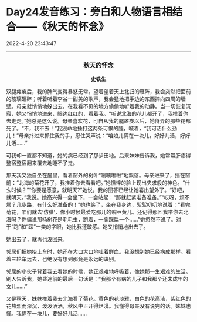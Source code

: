 # Day24发音练习：旁白和人物语言相结合——《秋天的怀念》

2022-4-20 23:43:47

---



<h3 align="center">秋天的怀念</h3>

<p align="center"><b>史铁生</b></p>

双腿瘫痪后，我的脾气变得暴怒无常。望着望着天上北归的雁阵，我会突然把面前的玻璃砸碎；听着听着李谷一甜美的歌声，我会猛地把手边的东西摔向四周的墙壁。母亲就悄悄地躲出去，在我看不见的地方偷偷地听着我的动静。当一切恢复沉寂，她又悄悄地进来，眼边红红的，看着我。“听说北海的花儿都开了，我推着你去走走。”她总是这么说。母亲喜欢花，可自从我的腿瘫痪以后，她侍弄的那些花都死了。“不，我不去！”我狠命地捶打这两条可恨的腿，喊着，“我可活什么劲儿！”母亲扑过来抓住我的手，忍住哭声说：“咱娘儿俩在一块儿，好好儿活，好好儿活……”

可我却一直都不知道，她的病已经到了那步田地。后来妹妹告诉我，她常常肝疼得整宿整宿翻来覆去地睡不了觉。

那天我又独自坐在屋里，看着窗外的树叶“唰唰啦啦”地飘落。母亲进来了，挡在窗前：“北海的菊花开了，我推着你去看看吧。”她憔悴的脸上现出央求般的神色。“什么时候？”“你要是愿意，就明天?”她说。我的回答已经让她喜出望外了。“好吧，就明天。”我说。她高兴得一会坐下，一会站起：“那就赶紧准备准备。”“哎呀，烦不烦？几步路，有什么好准备的！”她也笑了，坐在我身边，絮絮叨叨地说着：“看完菊花，咱们就去‘仿膳’，你小时候最爱吃那儿的豌豆黄儿。还记得那回我带你去北海吗？你偏说那杨树花是毛毛虫，跑着，一脚踩扁一个……”她忽然不说了。对于“跑”和“踩”一类的字眼，她比我还敏感。她又悄悄地出去了。

她出去了，就再也没回来。

邻居们把她抬上车时，她还在大口大口地吐着鲜血。我没想到她已经病成那样。看着三轮车远去，也绝没有想到那竟是永远的诀别。

邻居的小伙子背着我去看她的时候，她正艰难地呼吸着，像她那一生艰难的生活。别人告诉我，她昏迷前的最后一句话是：“我那个有病的儿子和我那个还未成年的女儿……”

又是秋天，妹妹推着我去北海看了菊花。黄色的花淡雅，白色的花高洁，紫红色的花热烈而深沉，泼泼洒洒，秋风中正开得烂漫。我懂得母亲没有说完的话。妹妹也懂。我俩在一块儿，要好好儿活……

